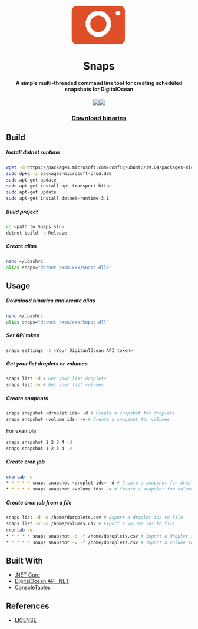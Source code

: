 <p align="center">
<img src="/snaps.png" width="150" hight="150"/>
</p>
<h1 align="center">Snaps</h1>
<h4 align="center">A simple multi-threaded command line tool for creating scheduled snapshots for DigitalOcean</h4>

<p align="center">
<img src="https://api.codacy.com/project/badge/Grade/e4b53e249ee04916b28227000340540f"/><img src="https://img.shields.io/github/license/podobaas/Snaps"/>
</p>

<h3 align="center"><a href="https://github.com/podobaas/Snaps/releases/tag/1.0">Download binaries</a></h3>
  

## Build

##### Install dotnet runtime
```bash
wget -q https://packages.microsoft.com/config/ubuntu/19.04/packages-microsoft-prod.deb -O packages-microsoft-prod.deb
sudo dpkg -i packages-microsoft-prod.deb
sudo apt-get update
sudo apt-get install apt-transport-https
sudo apt-get update
sudo apt-get install dotnet-runtime-3.1
```

##### Build project
```bash
cd <path to Snaps.sln>
dotnet build -c Release
```

##### Create alias
```bash
nano ~/.bashrc
alias snaps="dotnet /xxx/xxx/Snaps.dll>"
```

## Usage

##### Download binaries and create alias
```bash
nano ~/.bashrc
alias snaps="dotnet /xxx/xxx/Snpas.dll"
```

##### Set API token
```bash
snaps settings -t <Your DigitanlOcean API token>
```

##### Get your list droplets or volumes
```bash
snaps list -d # Get your list droplets
snaps list -v # Get your list volumes
```

##### Create snaphots
```bash
snaps snapshot <droplet ids> -d # Create a snapshot for droplets
snaps snapshot <volume ids> -v # Create a snapshot for volumes
```
For example:
```bash
snaps snapshot 1 2 3 4 -d
snaps snapshot 1 2 3 4 -v
```
##### Create cron job
```bash
crontab -e
* * * * * snaps snapshot <droplet ids> -d # Create a snapshot for droplets
* * * * * snaps snapshot <volume ids> -v # Create a snapshot for volumes
```

##### Create cron job from a file
```bash
snaps list -d -o /home/dproplets.csv # Export a droplet ids to file
snaps list -v -o /home/volumes.csv # Export a volume ids to file
crontab -e
* * * * * snaps snapshot -d -f /home/dproplets.csv # Import a droplet ids from file
* * * * * snaps snapshot -v -f /home/dproplets.csv # Import a volume ids from file
```

## Built With
+ [.NET Core](https://github.com/dotnet/core)
+ [DigitalOcean API .NET](https://github.com/trmcnvn/DigitalOcean.API)
+ [ConsoleTables](https://github.com/khalidabuhakmeh/ConsoleTables)

## References
+ [LICENSE](LICENSE)

